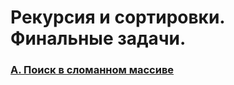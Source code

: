 # Рекурсия и сортировки. Финальные задачи.

### [A. Поиск в сломанном массиве](https://github.com/bitbybit/algorithms/blob/main/recursion_final/broken_array_search/)
